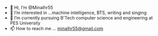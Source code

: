 - 👋 Hi, I’m @Minalhr55
- 👀 I’m interested in ...machine intelligence, BTS, writing and singing
- 🌱 I’m currently pursuing B'Tech computer science and engineering at PES University 
- 📫 How to reach me ... minalhr55@gmail.com 

<!---
Minalhr55/Minalhr55 is a ✨ special ✨ repository because its `README.md` (this file) appears on your GitHub profile.
You can click the Preview link to take a look at your changes.
--->
